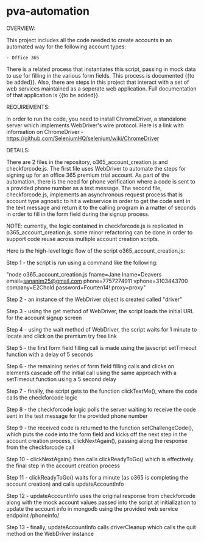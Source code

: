 # pva-automation

OVERVIEW:

This project includes all the code needed to create accounts in an automated way for the following account types:

    - Office 365

There is a related process that instantiates this script, passing in mock data to use for filling in the various form fields.
This process is documented {{to be added}}. Also, there are steps in this project that interact with a set of web services 
maintained as a seperate web application. Full documentation of that application is {{to be added}}.
    
REQUIREMENTS:

In order to run the code, you need to install ChromeDriver, a standalone server which implements WebDriver's wire protocol. 
Here is a link with information on ChromeDriver - https://github.com/SeleniumHQ/selenium/wiki/ChromeDriver


DETAILS:

There are 2 files in the repository, o365_account_creation.js and checkforcode.js. The first file uses WebDriver to automate 
the steps for signing up for an office 365 premium trial account. As part of the automation, there is the need for phone 
verification where a code is sent to a provided phone number as a text message. The second file, checkforcode.js, implements
an asynchronous request process that is account type agnostic to hit a webservice in order to get the code sent in the text
message and return it to the calling program in a matter of seconds in order to fill in the form field during the signup 
process. 

NOTE: currently, the logic contained in checkforcode.js is replicated in o365_account_creation.js. some minor 
refactoring can be done in order to support code reuse across multiple account creation scripts.

Here is the high-level logic flow of the script o365_account_creation.js: 

Step 1 - the script is run using a command like the following:

"node o365_account_creation.js fname=Jane lname=Deavers email=sananim25@gmail.com phone=7757274911 vphone=3103443700 
company=E2Chold password=Fourten14! proxy=proxy"

Step 2 - an instance of the WebDriver object is created called "driver"

Step 3 - using the get method of WebDriver, the script loads the initial URL for the account signup screen

Step 4 - using the wait method of WebDriver, the script waits for 1 minute to locate and click on the premium try free link

Step 5 - the first form field filling call is made using the javscript setTimeout function with a delay of 5 seconds

Step 6 - the remaining series of form field filling calls and clicks on elements cascade off the initial call using the same 
approach with a setTimeout function using a 5 second delay

Step 7 - finally, the script gets to the function clickTextMe(), where the code calls the checkforcode logic

Step 8 - the checkforcode logic polls the server waiting to receive the code sent in the test message for the provided 
phone number

Step 9 - the received code is returned to the function setChallengeCode(), which puts the code into the form field and kicks 
off the next step in the account creation process, clickNextAgain(), passing along the response from the checkforcode call

Step 10 - clickNextAgain() then calls clickReadyToGo() which is effectively the final step in the account creation process

Step 11 - clickReadyToGo() waits for a minute (as o365 is completing the account creation) and calls updateAccountInfo

Step 12 - updateAccountInfo uses the original response from checkforcode along with the mock account values passed into the 
script at initialization to update the account info in mongodb using the provided web service endpoint /phoneinfo/

Step 13 - finally, updateAccountInfo calls driverCleanup which calls the quit method on the WebDriver instance
